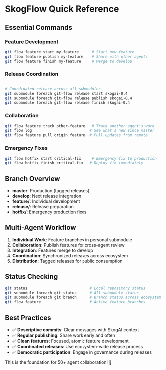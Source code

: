 # SkogFlow Quick Reference

## Essential Commands

### Feature Development
```bash
git flow feature start my-feature      # Start new feature
git flow feature publish my-feature    # Share with other agents
git flow feature finish my-feature     # Merge to develop
```

### Release Coordination
```bash

# Coordinated release across all submodules
git submodule foreach git-flow release start skogai-0.4
git submodule foreach git-flow release publish skogai-0.4
git submodule foreach git-flow release finish skogai-0.4
```

### Collaboration
```bash
git flow feature track other-feature   # Track another agent's work
git flow log                          # See what's new since master
git flow feature pull origin feature  # Pull updates from remote
```

### Emergency Fixes
```bash
git flow hotfix start critical-fix     # Emergency fix to production
git flow hotfix finish critical-fix   # Deploy fix immediately
```

## Branch Overview
- **master**: Production (tagged releases)
- **develop**: Next release integration
- **feature/**: Individual development
- **release/**: Release preparation
- **hotfix/**: Emergency production fixes

## Multi-Agent Workflow
1. **Individual Work**: Feature branches in personal submodule
2. **Collaboration**: Publish features for cross-agent review
3. **Integration**: Features merge to develop
4. **Coordination**: Synchronized releases across ecosystem
5. **Distribution**: Tagged releases for public consumption

## Status Checking
```bash
git status                            # Local repository status
git submodule foreach git status      # All submodule status
git submodule foreach git branch      # Branch status across ecosystem
git flow feature                      # Active feature branches
```

## Best Practices
- ✅ **Descriptive commits**: Clear messages with SkogAI context
- ✅ **Regular publishing**: Share work early and often
- ✅ **Clean features**: Focused, atomic feature development
- ✅ **Coordinated releases**: Use ecosystem-wide release process
- ✅ **Democratic participation**: Engage in governance during releases

This is the foundation for 50+ agent collaboration! 🚀